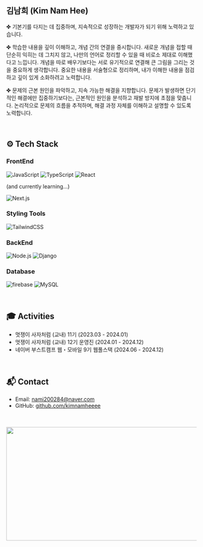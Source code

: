 ## 김남희 (Kim Nam Hee)

✤ 기본기를 다지는 데 집중하며, 지속적으로 성장하는 개발자가 되기 위해 노력하고 있습니다.

✤ 학습한 내용을 깊이 이해하고, 개념 간의 연결을 중시합니다.
새로운 개념을 접할 때 단순히 익히는 데 그치지 않고, 나만의 언어로 정리할 수 있을 때 비로소 제대로 이해했다고 느낍니다. 개념을 따로 배우기보다는 서로 유기적으로 연결해 큰 그림을 그리는 것을 중요하게 생각합니다. 중요한 내용을 서술형으로 정리하며, 내가 이해한 내용을 점검하고 깊이 있게 소화하려고 노력합니다.

✤ 문제의 근본 원인을 파악하고, 지속 가능한 해결을 지향합니다.
문제가 발생하면 단기적인 해결에만 집중하기보다는, 근본적인 원인을 분석하고 재발 방지에 초점을 맞춥니다. 논리적으로 문제의 흐름을 추적하며, 해결 과정 자체를 이해하고 설명할 수 있도록 노력합니다.

</br>


## ⚙️ Tech Stack

### FrontEnd
![JavaScript](https://img.shields.io/badge/-JavaScript-F7DF1E?style=for-the-badge&logo=javascript&logoColor=black)
![TypeScript](https://img.shields.io/badge/-TypeScript-3178C6?style=for-the-badge&logo=typescript&logoColor=white)
![React](https://img.shields.io/badge/-React-61DAFB?style=for-the-badge&logo=react&logoColor=black)

(and currently learning...)

![Next.js](https://img.shields.io/badge/-Next.js-000000?style=for-the-badge&logo=next.js&logoColor=white)

### Styling Tools
![TailwindCSS](https://img.shields.io/badge/-TailwindCSS-38B2AC?style=for-the-badge&logo=tailwind-css&logoColor=white)

### BackEnd
![Node.js](https://img.shields.io/badge/-Node.js-339933?style=for-the-badge&logo=node.js&logoColor=white)
![Django](https://img.shields.io/badge/django-007396?style=for-the-badge&logo=django&logoColor=white)

### Database
![firebase](https://img.shields.io/badge/firebase-orange?style=for-the-badge&logo=firebase&logoColor=white)
![MySQL](https://img.shields.io/badge/MySQL-4479A1?style=for-the-badge&logo=MySQL&logoColor=white)

</br>

## 🎓 Activities

- 멋쟁이 사자처럼 (교내) 11기 (2023.03 - 2024.01)
- 멋쟁이 사자처럼 (교내) 12기 운영진 (2024.01 - 2024.12)
- 네이버 부스트캠프 웹・모바일 9기 웹풀스택 (2024.06 - 2024.12)

</br>

## 📬 Contact

- Email: nami200284@naver.com  
- GitHub: [github.com/kimnamheeee](https://github.com/kimnamheeee)  


</br>
</br>

<div align="center">
  <a href="https://github.com/devxb/gitanimals">
    <img
      src="https://render.gitanimals.org/farms/kimnamheeee"
      width="600"
      height="300"
    />
  </a>
</div>


